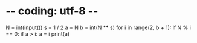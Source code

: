 # -- coding: utf-8 --
N = int(input())
s = 1 / 2
a = N
b = int(N ** s)
for i in range(2, b + 1):
    if N % i == 0:
        if a > i:
            a = i
print(a)
